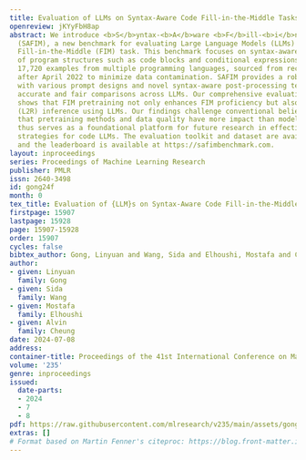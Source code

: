 ```yaml
---
title: Evaluation of LLMs on Syntax-Aware Code Fill-in-the-Middle Tasks
openreview: jKYyFbH8ap
abstract: We introduce <b>S</b>yntax-<b>A</b>ware <b>F</b>ill-<b>i</b>n-the-<b>M</b>iddle
  (SAFIM), a new benchmark for evaluating Large Language Models (LLMs) on the code
  Fill-in-the-Middle (FIM) task. This benchmark focuses on syntax-aware completions
  of program structures such as code blocks and conditional expressions, and includes
  17,720 examples from multiple programming languages, sourced from recent code submissions
  after April 2022 to minimize data contamination. SAFIM provides a robust framework
  with various prompt designs and novel syntax-aware post-processing techniques, facilitating
  accurate and fair comparisons across LLMs. Our comprehensive evaluation of 15 LLMs
  shows that FIM pretraining not only enhances FIM proficiency but also improves Left-to-Right
  (L2R) inference using LLMs. Our findings challenge conventional beliefs and suggest
  that pretraining methods and data quality have more impact than model size. SAFIM
  thus serves as a foundational platform for future research in effective pretraining
  strategies for code LLMs. The evaluation toolkit and dataset are available at https://github.com/gonglinyuan/safim,
  and the leaderboard is available at https://safimbenchmark.com.
layout: inproceedings
series: Proceedings of Machine Learning Research
publisher: PMLR
issn: 2640-3498
id: gong24f
month: 0
tex_title: Evaluation of {LLM}s on Syntax-Aware Code Fill-in-the-Middle Tasks
firstpage: 15907
lastpage: 15928
page: 15907-15928
order: 15907
cycles: false
bibtex_author: Gong, Linyuan and Wang, Sida and Elhoushi, Mostafa and Cheung, Alvin
author:
- given: Linyuan
  family: Gong
- given: Sida
  family: Wang
- given: Mostafa
  family: Elhoushi
- given: Alvin
  family: Cheung
date: 2024-07-08
address:
container-title: Proceedings of the 41st International Conference on Machine Learning
volume: '235'
genre: inproceedings
issued:
  date-parts:
  - 2024
  - 7
  - 8
pdf: https://raw.githubusercontent.com/mlresearch/v235/main/assets/gong24f/gong24f.pdf
extras: []
# Format based on Martin Fenner's citeproc: https://blog.front-matter.io/posts/citeproc-yaml-for-bibliographies/
---
```

